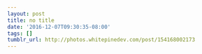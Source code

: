 ```yaml
---
layout: post
title: no title
date: '2016-12-07T09:30:35-08:00'
tags: []
tumblr_url: http://photos.whitepinedev.com/post/154168002173
---
```


